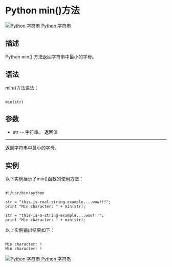 Python min()方法
==============

 [![Python 字符串](../images/up.gif)
 Python 字符串](python-strings.html)


  描述
--

 Python min() 方法返回字符串中最小的字母。

 语法
--

 min()方法语法：

 
```

min(str)

```

 参数
--

  * str -- 字符串。
  返回值
---

 返回字符串中最小的字母。

 实例
--

 以下实例展示了min()函数的使用方法：

 
```

#!/usr/bin/python

str = "this-is-real-string-example....wow!!!";
print "Min character: " + min(str);

str = "this-is-a-string-example....wow!!!";
print "Min character: " + min(str);

```

 以上实例输出结果如下：

 
```

Min character: !
Min character: !

```

 [![Python 字符串](../images/up.gif)
 Python 字符串](python-strings.html)